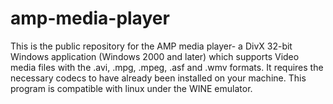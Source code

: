 # amp-media-player
This is the public repository for the AMP media player- a DivX 32-bit Windows application (Windows 2000 and later)
which supports Video media files with the .avi, .mpg, .mpeg, .asf and .wmv formats. It requires the necessary codecs to have 
already been installed on your machine. This program is compatible with linux under the WINE emulator. 
